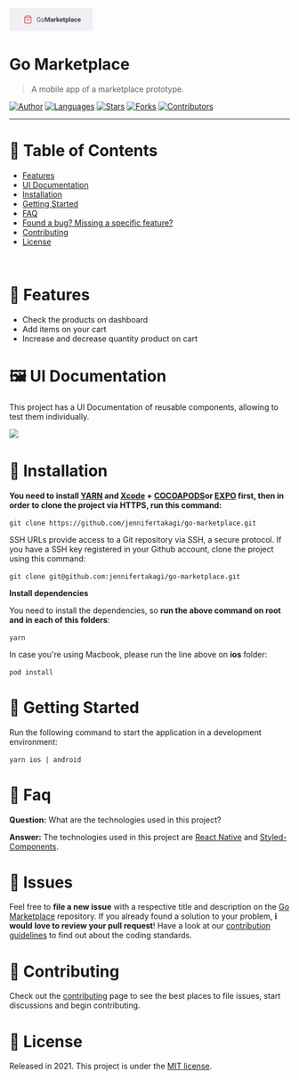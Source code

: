 <p align="left">
   <img src="docs/logo.png" width="150"/>
</p>

# Go Marketplace

> A mobile app of a marketplace prototype.

[![Author](https://img.shields.io/badge/author-jennifertakagi-ff9000?style=flat-square)](https://github.com/jennifertakagi)
[![Languages](https://img.shields.io/github/languages/count/jennifertakagi/go-marketplace?color=%23ff9000&style=flat-square)](#)
[![Stars](https://img.shields.io/github/stars/jennifertakagi/go-marketplace?color=ff9000&style=flat-square)](https://github.com/jennifertakagi/go-marketplace/stargazers)
[![Forks](https://img.shields.io/github/forks/jennifertakagi/go-marketplace?color=%23ff9000&style=flat-square)](https://github.com/jennifertakagi/go-marketplace/network/members)
[![Contributors](https://img.shields.io/github/contributors/jennifertakagi/go-marketplace?color=ff9000&style=flat-square)](https://github.com/jennifertakagi/go-marketplace/graphs/contributors)

---

# :pushpin: Table of Contents

* [Features](#rocket-features)
* [UI Documentation](#framed_picture-ui-documentation)
* [Installation](#construction_worker-installation)
* [Getting Started](#runner-getting-started)
* [FAQ](#postbox-faq)
* [Found a bug? Missing a specific feature?](#bug-issues)
* [Contributing](#tada-contributing)
* [License](#closed_book-license)

<br />

# :rocket: Features

* Check the products on dashboard
* Add items on your cart
* Increase and decrease quantity product on cart

# :framed_picture: UI Documentation
This project has a UI Documentation of reusable components, allowing to test them individually.

<p align="left">
   <img src="docs/go-marketplace.gif" />
</p>


# :construction_worker: Installation

**You need to install [YARN](https://yarnpkg.com/) and [Xcode](https://apps.apple.com/us/app/xcode/id497799835?mt=12) + [COCOAPODS](https://cocoapods.org/)or [EXPO](https://expo.io/) first, then in order to clone the project via HTTPS, run this command:**

```git clone https://github.com/jennifertakagi/go-marketplace.git```

SSH URLs provide access to a Git repository via SSH, a secure protocol. If you have a SSH key registered in your Github account, clone the project using this command:

```git clone git@github.com:jennifertakagi/go-marketplace.git```

**Install dependencies**

You need to install the dependencies, so **run the above command on root and in each of this folders**:

```yarn```

In case you're using Macbook, please run the line above on **ios** folder:

```pod install```

# :runner: Getting Started

Run the following command to start the application in a development environment:

```yarn ios | android```


# :postbox: Faq

**Question:** What are the technologies used in this project?

**Answer:** The technologies used in this project are [React Native](https://reactnative.dev/) and [Styled-Components](https://styled-components.com/).

# :bug: Issues

Feel free to **file a new issue** with a respective title and description on the [Go Marketplace](https://github.com/jennifertakagi/go-marketplace/issues) repository. If you already found a solution to your problem, **i would love to review your pull request**! Have a look at our [contribution guidelines](https://github.com/jennifertakagi/go-marketplace/blob/master/CONTRIBUTING.md) to find out about the coding standards.

# :tada: Contributing

Check out the [contributing](https://github.com/jennifertakagi/go-marketplace/blob/master/CONTRIBUTING.md) page to see the best places to file issues, start discussions and begin contributing.

# :closed_book: License

Released in 2021.
This project is under the [MIT license](https://github.com/jennifertakagi/go-marketplace/master/LICENSE).

